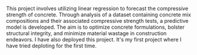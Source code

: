 This project involves utilizing linear regression to forecast the compressive strength of concrete. Through analysis of a dataset containing concrete mix compositions and their associated compressive strength tests, a predictive model is developed. The aim is to optimize concrete formulations, bolster structural integrity, and minimize material wastage in construction endeavors.
I have also deployed this project. It's my first project where I have tried deploting for the first time.
